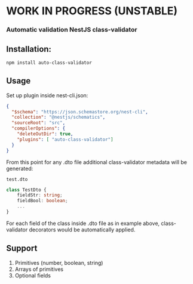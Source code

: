 # WORK IN PROGRESS (UNSTABLE)
### Automatic validation NestJS class-validator

Installation:
----
```
npm install auto-class-validator
```

## Usage
Set up plugin inside nest-cli.json:
```json
{
  "$schema": "https://json.schemastore.org/nest-cli",
  "collection": "@nestjs/schematics",
  "sourceRoot": "src",
  "compilerOptions": {
    "deleteOutDir": true,
    "plugins": [ "auto-class-validator"]
  }
}
```
From this point for any .dto file additional class-validator metadata will be generated:

`test.dto`
```ts
class TestDto {
    fieldStr: string;
    fieldBool: boolean;
    ...
}
```
For each field of the class inside .dto file as in example above, class-validator decorators would be automatically applied.

## Support
1) Primitives (number, boolean, string)
2) Arrays of primitives
3) Optional fields
